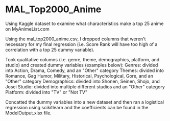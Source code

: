 # MAL_Top2000_Anime
Using Kaggle dataset to examine what characteristics make a top 25 anime on MyAnimeList.com

Using the mal_top2000_anime.csv, I dropped columns that weren't necessary for my final regression (i.e. Score Rank will have too high of a correlation with a top 25 dummy variable).

Took qualitative columns (i.e. genre, theme, demographics, platform, and studio) and created dummy variables (examples below):
Genres: divided into Action, Drama, Comedy, and an "Other" category
Themes: divided into Romance, Gag Humor, Military, Historical, Psychological, Gore, and an "Other" category
Demographics: divided into Shonen, Seinen, Shojo, and Josei
Studio: divided into multiple different studios and an "Other" category
Platform: divided into "TV" or "Not TV"

Concatted the dummy variables into a new dataset and then ran a logistical regression using scikitlearn and the coefficients can be found in the ModelOutput.xlsx file.
